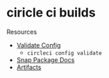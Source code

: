 # ciricle ci builds

Resources
- [Validate Config](https://circleci.com/docs/2.0/local-cli/#validate-a-circleci-config)
    - `circleci config validate`
- [Snap Package Docs](https://circleci.com/docs/2.0/build-publish-snap-packages/)
- [Artifacts](https://circleci.com/docs/2.0/artifacts/)